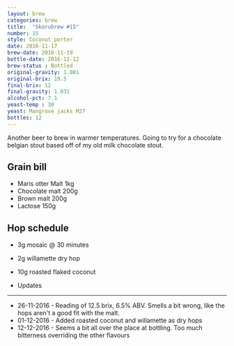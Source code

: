 ```yaml
---
layout: brew
categories: brew
title:  "Skorubrew #15"
number: 15
style: Coconut porter
date: 2016-11-17
brew-date: 2016-11-19
bottle-date: 2016-12-12
brew-status : Bottled
original-gravity: 1.081
original-brix: 19.5
final-brix: 12
final-gravity: 1.031
alcohol-pct: 7.1
yeast-temp : 30 
yeast: Mangrove jacks M27
bottles: 12
---
```


Another beer to brew in warmer temperatures. Going to try for a chocolate belgian stout based off of my old milk chocolate stout.


Grain bill
-----

* Maris otter Malt 1kg
* Chocolate malt 200g
* Brown malt 200g
* Lactose 150g

Hop schedule
--------

* 3g mosaic @ 30 minutes
* 2g willamette dry hop
* 10g roasted flaked coconut

* Updates
-----

* 26-11-2016 - Reading of 12.5 brix, 6.5% ABV. Smells a bit wrong, like the hops aren't a good fit with the malt.
* 01-12-2016 - Added roasted coconut and willamette as dry hops
* 12-12-2016 - Seems a bit all over the place at bottling. Too much bitterness overriding the other flavours